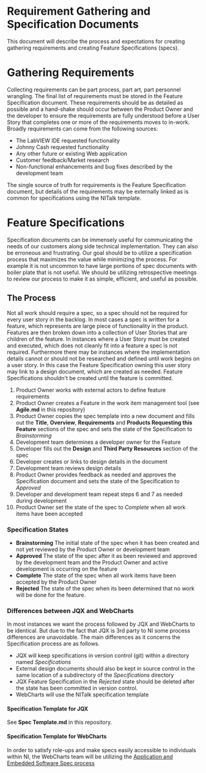# Requirement Gathering and Specification Documents
This document will describe the process and expectations for creating gathering requirements and creating Feature Specifications (specs). 

# Gathering Requirements
Collecting requirements can be part process, part art, part personnel wrangling. The final list of requirements must be stored in the Feature Specification document. These requirements should be as detailed as possible and a hand-shake should occur between the Product Owner and the developer to ensure the requirements are fully understood before a User Story that completes one or more of the requirements moves to in-work. Broadly requirements can come from the following sources:
- The LabVIEW IDE requested functionality
- Johnny Cash requested functionality 
- Any other future or existing Web application
- Customer feedback/Market research
- Non-functional enhancements and bug fixes described by the development team

The single source of truth for requirements is the Feature Specification document, but details of the requirements may be externally linked as is common for specifications using the NITalk template. 

# Feature Specifications
Specification documents can be immensely useful for communicating the needs of our customers along side technical implementation. They can also be erroneous and frustrating. Our goal should be to utilize a specification process that maximizes the value while minimizing the process. For example it is not uncommon to have large portions of spec documents with boiler plate that is not useful. We should be utilizing retrospective meetings to review our process to make it as simple, efficient, and useful as possible. 

## The Process
Not all work should require a spec, so a spec should not be required for every user story in the backlog. In most cases a spec is written for a feature, which represents are large piece of functionality in the product. Features are then broken down into a collection of User Stories that are children of the feature. In instances where a User Story must be created and executed, which does not cleanly fit into a feature a spec is not required. Furthermore there may be instances where the implementation details cannot or should not be researched and defined until work begins on a user story. In this case the Feature Specification owning this user story may link to a design document, which are created as needed. Feature Specifications shouldn't be created until the feature is committed. 

1. Product Owner works with external actors to define feature requirements
2. Product Owner creates a Feature in the work item management tool (see __Agile.md__ in this repository)
3. Product Owner copies the spec template into a new document and fills out the __Title__, __Overview__, __Requirements__ and __Products Requesting this Feature__ sections of the spec and sets the state of the Specification to *Brainstorming* 
4. Development team determines a developer owner for the Feature
5. Developer fills out the __Design__ and __Third Party Resources__ section of the spec
6. Developer creates or links to design details in the document
7. Development team reviews design details
8. Product Owner provides feedback as needed and approves the Specification document and sets the state of the Specification to *Approved*
9. Developer and development team repeat steps 6 and 7 as needed during development
10. Product Owner set the state of the spec to *Complete* when all work items have been accepted

### Specification States
- **Brainstorming** The initial state of the spec when it has been created and not yet reviewed by the Product Owner or development team
- **Approved** The state of the spec after it as been reviewed and approved by the development team and the Product Owner and active development is occurring on the feature
- **Complete** The state of the spec when all work items have been accepted by the Product Owner
- **Rejected** The state of the spec when its been determined that no work will be done for the feature.

### Differences between JQX and WebCharts
In most instances we want the process followed by JQX and WebCharts to be identical. But due to the fact that JQX is 3rd party to NI some process differences are unavoidable. The main differences as it concerns the Specification process are as follows. 
- JQX will keep specifications in version control (git) within a directory named *Specifications*
 - External design documents should also be kept in source control in the same location of a subdirectory of the *Specifications* directory 
- JQX Feature Specification in the *Rejected* state should be deleted after the state has been committed in version control. 
- WebCharts will use the NITalk specification template

#### Specification Template for JQX
See __Spec Template.md__ in this repository.

#### Specification Template for WebCharts
In order to satisfy role-ups and make specs easily accessible to individuals within NI, the WebCharts team will be utilizing the [Application and Embedded Software Spec process](https://nitalk.jiveon.com/groups/application-embedded-sw-specifications)